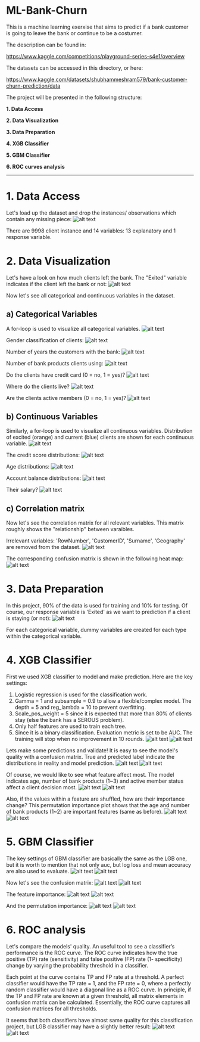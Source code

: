 # ML-Bank-Churn
This is a machine learning exerxise that aims to predict if a bank customer is going to leave the bank or continue to be a costumer.

The description can be found in:

https://www.kaggle.com/competitions/playground-series-s4e1/overview

The datasets can be accessed in this directory, or here:

https://www.kaggle.com/datasets/shubhammeshram579/bank-customer-churn-prediction/data

The project will be presented in the following structure:

**1. Data Access**

**2. Data Visualization**
   
**3. Data Preparation**
   
**4. XGB Classifier**   

**5. GBM Classifier**   

**6. ROC curves analysis**

*********************************************************************************************************************

# 1. Data Access

Let's load up the dataset and drop the instances/ observations which contain any missing piece:
![alt text](images/1.png)

There are 9998 client instance and 14 variables: 13 explanatory and 1 response variable.

# 2. Data Visualization
Let's have a look on how much clients left the bank. The "Exited" variable indicates if the client left the bank or not:
![alt text](images/2a.png)

Now let's see all categorical and continuous variables in the dataset.

## a) Categorical Variables
A for-loop is used to visualize all categorical variables.
![alt text](images/2b.png)

Gender classification of clients:
![alt text](images/Gender.png)

Number of years the customers with the bank:
![alt text](images/Tenure.png)

Number of bank products clients using:
![alt text](images/NumOfProducts.png)

Do the clients have credit card (0 = no, 1 = yes)?
![alt text](images/HasCrCard.png)

Where do the clients live?
![alt text](images/Geography.png)

Are the clients active members (0 = no, 1 = yes)?
![alt text](images/IsActiveMember.png)


## b) Continuous Variables
Similarly, a for-loop is used to visualize all continuous variables. Distribution of excited (orange) and current (blue) clients are shown for each continuous variable.
![alt text](images/2c.png)

The credit score distributions:
![alt text](images/CreditScore.png)

Age distributions:
![alt text](images/Age.png)

Account balance distributions:
![alt text](images/Balance.png)

Their salary?
![alt text](images/EstimatedSalary.png)

## c) Correlation matrix
Now let's see the correlation matrix for all relevant variables. This matrix roughly shows the "relationship" between varaibles.

Irrelevant variables: 'RowNumber', 'CustomerID', 'Surname', 'Geography' are removed from the dataset.
![alt text](images/2d.png)

The corresponding confusion matrix is shown in the following heat map:
![alt text](images/corr_heatmap.png)

# 3. Data Preparation
In this project, 90% of the data is used for training and 10% for testing. Of course, our response variable is 'Exited' as we want to prediction if a client is staying (or not):
![alt text](images/3.png)

For each categorical variable, dummy variables are created for each type within the categorical variable.

# 4. XGB Classifier
First we used XGB classifier to model and make prediction. Here are the key settings:
1. Logistic regression is used for the classification work.
2. Gamma = 1 and subsample = 0.9 to allow a flexible/complex model. The depth = 5 and reg_lambda = 10 to prevent overfitting.
3. Scale_pos_weight = 5 since it is expected that more than 80% of clients stay (else the bank has a SEROUS problem).
4. Only half features are used to train each tree.
5. Since it is a binary classification. Evaluation metric is set to be AUC. The training will stop when no improvement in 10 rounds.
![alt text](images/4a.png)
![alt text](images/4b.png)

Lets make some predictions and validate! It is easy to see the model's quality with a confusion matrix. True and predicted label indicate the distributions in reality and model prediction.
![alt text](images/4c.png)
![alt text](images/CM_xgb.png)

Of course, we would like to see what feature affect most. The model indicates age, number of bank products (1~3) and active member status affect a client decision most.
![alt text](images/4d.png)
![alt text](images/FI_xgb.png)

Also, if the values within a feature are shuffled, how are their importance change? This permutation importance plot shows that the age and number of bank products (1~2) are important features (same as before).
![alt text](images/4e.png)
![alt text](images/PI_xgb.png)


# 5. GBM Classifier
The key settings of GBM classifier are basically the same as the LGB one, but it is worth to mention that not only auc, but log loss and mean accuracy are also used to evaluate.
![alt text](images/5a.png)
![alt text](images/5b.png)

Now let's see the confusion matrix:
![alt text](images/5c.png)
![alt text](images/CM_gbm.png)

The feature importance:
![alt text](images/5d.png)
![alt text](images/FI_gbm.png)

And the permutation importance:
![alt text](images/5e.png)
![alt text](images/PI_gbm.png)

# 6. ROC analysis
Let's compare the models' quality. An useful tool to see a classifier’s performance is the ROC curve. The ROC curve indicates how the true positive (TP) rate (sensitivity) and false positive (FP) rate (1- specificity) change by varying the probability threshold in a classifier.

Each point at the curve contains TP and FP rate at a threshold. A perfect classifier would have the TP rate
= 1, and the FP rate = 0, where a perfectly random classifier would have a diagonal line as a ROC curve.
In principle, if the TP and FP rate are known at a given threshold, all matrix elements in confusion matrix can be
calculated. Essentially, the ROC curve captures all confusion matrices for all thresholds.

It seems that both classifiers have almost same quality for this classification project, but LGB classifier may have a slightly better result:
![alt text](images/6.png)
![alt text](images/ROC.png)
